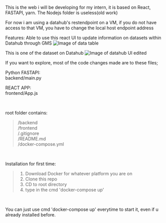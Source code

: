 This is the web i will be developing for my intern, it is based on React, FASTAPI, yarn. The Nodejs folder is useless(old work)

For now i am using a datahub's restendpoint on a VM, if you do not have access to that VM, you have to change the local host endpoint address

Features:
Able to use this react UI to update information on datasets within Datahub through GMS
![Image of data table](https://user-images.githubusercontent.com/60865228/133769051-49a21991-77ed-4d6e-a2c8-81b44fc7c775.gif)

This is one of the dataset on Datahub
![Image of datahub UI edited](https://user-images.githubusercontent.com/60865228/134659624-33da907e-3782-49bf-8f6c-c892558c33b8.png)


If you want to explore, most of the code changes made are to these files;

Python FASTAPI:\
backend/main.py

REACT APP:\
frontend/App.js

<br>

root folder contains:
>/backend\
>/frontend\
>/.gitignore\
>/README.md\
>/docker-compose.yml

<br>

Installation for first time:
>1. Download Docker for whatever platform you are on
>2. Clone this repo
>3. CD to root directory
>4. type in the cmd 'docker-compose up'

<br>

You can just use cmd 'docker-compose up' everytime to start it, even if u already installed before.

